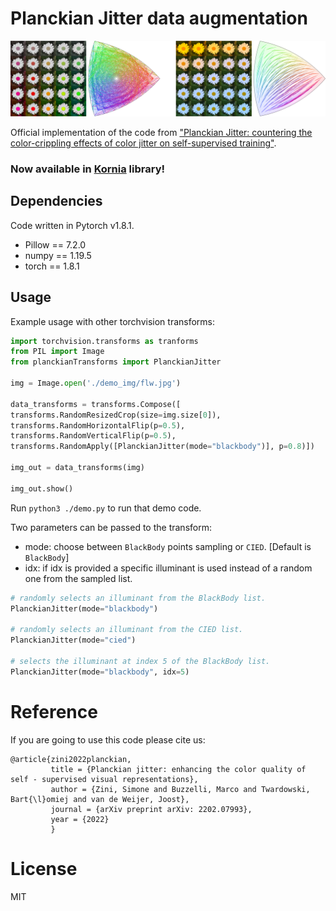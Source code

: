 # Planckian Jitter data augmentation

![](./img.png)

Official implementation of the code from ["Planckian Jitter: countering the color-crippling effects of color jitter on self-supervised training"](https://openreview.net/forum?id=Pia70sP2Oi1).

### Now available in [Kornia](https://github.com/kornia/kornia) library!

## Dependencies

Code written in Pytorch v1.8.1.

- Pillow == 7.2.0
- numpy == 1.19.5
- torch == 1.8.1


## Usage

Example usage with other torchvision transforms:

```python
import torchvision.transforms as tranforms
from PIL import Image
from planckianTransforms import PlanckianJitter

img = Image.open('./demo_img/flw.jpg')

data_transforms = transforms.Compose([
transforms.RandomResizedCrop(size=img.size[0]),
transforms.RandomHorizontalFlip(p=0.5),
transforms.RandomVerticalFlip(p=0.5),
transforms.RandomApply([PlanckianJitter(mode="blackbody")], p=0.8)])

img_out = data_transforms(img)

img_out.show()
```

Run `python3 ./demo.py` to run that demo code.

Two parameters can be passed to the transform:
- mode: choose between `BlackBody` points sampling or `CIED`. \[Default is `BlackBody`\]
- idx: if idx is provided a specific illuminant is used instead of a random one from the sampled list.

```python
# randomly selects an illuminant from the BlackBody list.
PlanckianJitter(mode="blackbody")

# randomly selects an illuminant from the CIED list.
PlanckianJitter(mode="cied")

# selects the illuminant at index 5 of the BlackBody list.
PlanckianJitter(mode="blackbody", idx=5)
```

# Reference
If you are going to use this code please cite us:
```
@article{zini2022planckian,
         title = {Planckian jitter: enhancing the color quality of self - supervised visual representations},
         author = {Zini, Simone and Buzzelli, Marco and Twardowski, Bart{\l}omiej and van de Weijer, Joost},
         journal = {arXiv preprint arXiv: 2202.07993},
         year = {2022}
         }
```

# License

MIT
